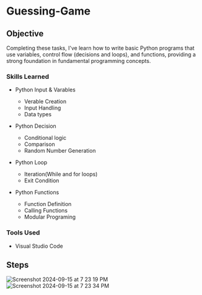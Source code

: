 # Guessing-Game

## Objective

Completing these tasks, I've learn how to write basic Python programs that use variables, control flow (decisions and loops), and functions, providing a strong foundation in fundamental programming concepts.

### Skills Learned


- Python Input & Varables
    - Verable Creation
    - Input Handling
    - Data types
  
- Python Decision
    - Conditional logic
    - Comparison
    - Random Number Generation

- Python Loop
    - Iteration(While and for loops)
    - Exit Condition

- Python Functions
    - Function Definition 
    - Calling Functions
    - Modular Programing

### Tools Used

- Visual Studio Code

## Steps
![Screenshot 2024-09-15 at 7 23 19 PM](https://github.com/user-attachments/assets/95e62fa5-f575-4772-bfaf-b5f3d97c72f3)
![Screenshot 2024-09-15 at 7 23 34 PM](https://github.com/user-attachments/assets/6610e63a-ca18-44ec-90df-8faff1e551d1)
